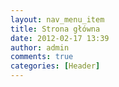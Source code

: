 ```yaml
---
layout: nav_menu_item
title: Strona główna
date: 2012-02-17 13:39
author: admin
comments: true
categories: [Header]
---
```


